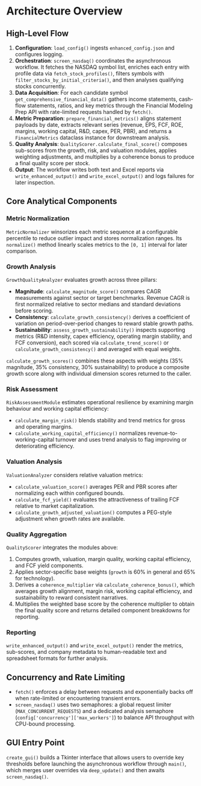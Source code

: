# Architecture Overview

## High-Level Flow
1. **Configuration**: `load_config()` ingests `enhanced_config.json` and configures logging.
2. **Orchestration**: `screen_nasdaq()` coordinates the asynchronous workflow. It fetches the NASDAQ symbol list, enriches each entry with profile data via `fetch_stock_profiles()`, filters symbols with `filter_stocks_by_initial_criteria()`, and then analyses qualifying stocks concurrently.
3. **Data Acquisition**: For each candidate symbol `get_comprehensive_financial_data()` gathers income statements, cash-flow statements, ratios, and key metrics through the Financial Modeling Prep API with rate-limited requests handled by `fetch()`.
4. **Metric Preparation**: `prepare_financial_metrics()` aligns statement payloads by date, extracts relevant series (revenue, EPS, FCF, ROE, margins, working capital, R&D, capex, PER, PBR), and returns a `FinancialMetrics` dataclass instance for downstream analysis.
5. **Quality Analysis**: `QualityScorer.calculate_final_score()` composes sub-scores from the growth, risk, and valuation modules, applies weighting adjustments, and multiplies by a coherence bonus to produce a final quality score per stock.
6. **Output**: The workflow writes both text and Excel reports via `write_enhanced_output()` and `write_excel_output()` and logs failures for later inspection.

## Core Analytical Components

### Metric Normalization
`MetricNormalizer` winsorizes each metric sequence at a configurable percentile to reduce outlier impact and stores normalization ranges. Its `normalize()` method linearly scales metrics to the `[0, 1]` interval for later comparison.

### Growth Analysis
`GrowthQualityAnalyzer` evaluates growth across three pillars:
- **Magnitude**: `calculate_magnitude_score()` compares CAGR measurements against sector or target benchmarks. Revenue CAGR is first normalized relative to sector medians and standard deviations before scoring.
- **Consistency**: `calculate_growth_consistency()` derives a coefficient of variation on period-over-period changes to reward stable growth paths.
- **Sustainability**: `assess_growth_sustainability()` inspects supporting metrics (R&D intensity, capex efficiency, operating margin stability, and FCF conversion), each scored via `calculate_trend_score()` or `calculate_growth_consistency()` and averaged with equal weights.

`calculate_growth_scores()` combines these aspects with weights (35% magnitude, 35% consistency, 30% sustainability) to produce a composite growth score along with individual dimension scores returned to the caller.

### Risk Assessment
`RiskAssessmentModule` estimates operational resilience by examining margin behaviour and working capital efficiency:
- `calculate_margin_risk()` blends stability and trend metrics for gross and operating margins.
- `calculate_working_capital_efficiency()` normalizes revenue-to-working-capital turnover and uses trend analysis to flag improving or deteriorating efficiency.

### Valuation Analysis
`ValuationAnalyzer` considers relative valuation metrics:
- `calculate_valuation_score()` averages PER and PBR scores after normalizing each within configured bounds.
- `calculate_fcf_yield()` evaluates the attractiveness of trailing FCF relative to market capitalization.
- `calculate_growth_adjusted_valuation()` computes a PEG-style adjustment when growth rates are available.

### Quality Aggregation
`QualityScorer` integrates the modules above:
1. Computes growth, valuation, margin quality, working capital efficiency, and FCF yield components.
2. Applies sector-specific base weights (`growth` is 60% in general and 65% for technology).
3. Derives a `coherence_multiplier` via `calculate_coherence_bonus()`, which averages growth alignment, margin risk, working capital efficiency, and sustainability to reward consistent narratives.
4. Multiplies the weighted base score by the coherence multiplier to obtain the final quality score and returns detailed component breakdowns for reporting.

### Reporting
`write_enhanced_output()` and `write_excel_output()` render the metrics, sub-scores, and company metadata to human-readable text and spreadsheet formats for further analysis.

## Concurrency and Rate Limiting
- `fetch()` enforces a delay between requests and exponentially backs off when rate-limited or encountering transient errors.
- `screen_nasdaq()` uses two semaphores: a global request limiter (`MAX_CONCURRENT_REQUESTS`) and a dedicated analysis semaphore (`config['concurrency']['max_workers']`) to balance API throughput with CPU-bound processing.

## GUI Entry Point
`create_gui()` builds a Tkinter interface that allows users to override key thresholds before launching the asynchronous workflow through `main()`, which merges user overrides via `deep_update()` and then awaits `screen_nasdaq()`.
